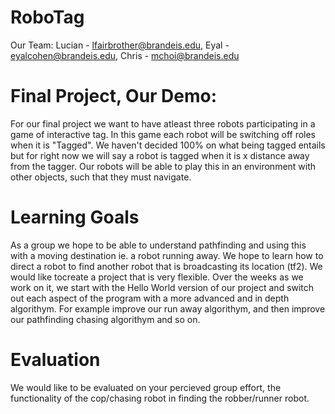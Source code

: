 # RoboTag
Our Team: Lucian - lfairbrother@brandeis.edu, Eyal - eyalcohen@brandeis.edu, Chris - mchoi@brandeis.edu

# Final Project, Our Demo:
For our final project we want to have atleast three robots participating
in a game of interactive tag. In this game each robot will be switching
off roles when it is "Tagged". We haven't decided 100% on what being
tagged entails but for right now we will say a robot is tagged when it 
is x distance away from the tagger. Our robots will be able to play this
in an environment with other objects, such that they must navigate. 

# Learning Goals
As a group we hope to be able to understand pathfinding and using this with
a moving destination ie. a robot running away. We hope to learn how to direct 
a robot to find another robot that is broadcasting its location (tf2). 
We would like tocreate a project that is very flexible. Over the weeks as we work
on it, we start with the Hello World version of our project and switch out each 
aspect of the program with a more advanced and in depth algorithym. For example 
improve our run away algorithym, and then improve our pathfinding chasing algorithym and so on.

# Evaluation
We would like to be evaluated on your percieved group effort, the functionality
of the cop/chasing robot in finding the robber/runner robot.
